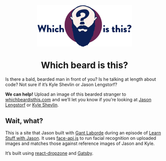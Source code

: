 <p align="center">
  <a href="https://whichbeardisthis.com">
    <img alt="Which beard is this?" src="./src/images/which-beard.jpg" width="300" />
  </a>
</p>
<h1 align="center">
  Which beard is this?
</h1>

Is there a bald, bearded man in front of you? Is he talking at length about code? Not sure if it’s Kyle Shevlin or Jason Lengstorf?

**We can help!** Upload an image of this bearded stranger to [whichbeardisthis.com](https://whichbeardisthis.com) and we’ll let you know if you’re looking at [Jason Lengstorf](https://twitter.com/jlengstorf) or [Kyle Shevlin](https://twitter.com/kyleshevlin).

## Wait, what?

This is a site that Jason built with [Gant Laborde](https://twitter.com/gantlaborde) during an episode of [Learn Stuff with Jason](https://www.youtube.com/watch?v=PNEDvkKcXf0&list=PLz8Iz-Fnk_eTpvd49Sa77NiF8Uqq5Iykx&index=2). It uses [face-api.js](https://github.com/justadudewhohacks/face-api.js) to run facial recognition on uploaded images and matches those against reference images of Jason and Kyle.

It’s built using [react-dropzone](https://react-dropzone.js.org/) and [Gatsby](https://gatsbyjs.org).
